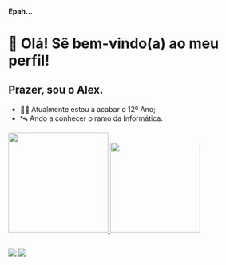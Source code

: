 #### Epah...
# 👋 Olá! Sê bem-vindo(a) ao meu perfil!
## Prazer, sou o Alex.

- 👨‍🎓  Atualmente estou a acabar o 12º Ano;
- 🛰  Ando a conhecer o ramo da Informática.

<div>
<a href="https://github.com/alexaraujosa">
  <img height="200em" src="https://github-readme-stats.vercel.app/api?username=alexaraujosa&show_icons=true&theme=tokyonight&include_all_commits=true&count_private=true"/>
  <img height="180em" src="https://github-readme-stats.vercel.app/api/top-langs/?username=alexaraujosa&layout=compact&langs_count=16&theme=tokyonight"/>
</div>
  
##
  
<div>
  <a href="https://instagram.com/alexaraujosa" target="_blank"><img src="https://img.shields.io/badge/Instagram-E4405F?style=for-the-badge&logo=instagram&logoColor=white" target="_blank"></a>
    <a href="https://steamcommunity.com/id/bloodygii" target="_blank"><img src="https://img.shields.io/badge/Steam-000000?style=for-the-badge&logo=steam&logoColor=white" target="_blank"></a>
